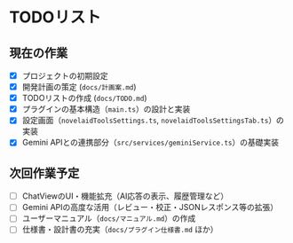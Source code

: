 # TODOリスト


## 現在の作業

- [x] プロジェクトの初期設定
- [x] 開発計画の策定 (`docs/計画案.md`)
- [x] TODOリストの作成 (`docs/TODO.md`)
- [x] プラグインの基本構造（`main.ts`）の設計と実装
- [x] 設定画面（`novelaidToolsSettings.ts`, `novelaidToolsSettingsTab.ts`）の実装
- [x] Gemini APIとの連携部分（`src/services/geminiService.ts`）の基礎実装

## 次回作業予定

- [ ] ChatViewのUI・機能拡充（AI応答の表示、履歴管理など）
- [ ] Gemini APIの高度な活用（レビュー・校正・JSONレスポンス等の拡張）
- [ ] ユーザーマニュアル（`docs/マニュアル.md`）の作成
- [ ] 仕様書・設計書の充実（`docs/プラグイン仕様書.md` ほか）
